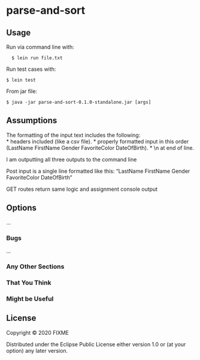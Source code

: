 # parse-and-sort



## Usage
Run via command line with:
      
      $ lein run file.txt

Run test cases with:

    $ lein test

From jar file:

    $ java -jar parse-and-sort-0.1.0-standalone.jar [args]


## Assumptions
The formatting of the input text includes the following:  
      * headers included (like a csv file). 
      * properly formatted input in this order (LastName FirstName Gender FavoriteColor DateOfBirth). 
      * \n at end of line. 

I am outputting all three outputs to the command line

Post input is a single line formatted like this: “LastName FirstName Gender FavoriteColor DateOfBirth”

GET routes return same logic and assignment console output


## Options

...

### Bugs

...

### Any Other Sections
### That You Think
### Might be Useful

## License

Copyright © 2020 FIXME

Distributed under the Eclipse Public License either version 1.0 or (at
your option) any later version.
